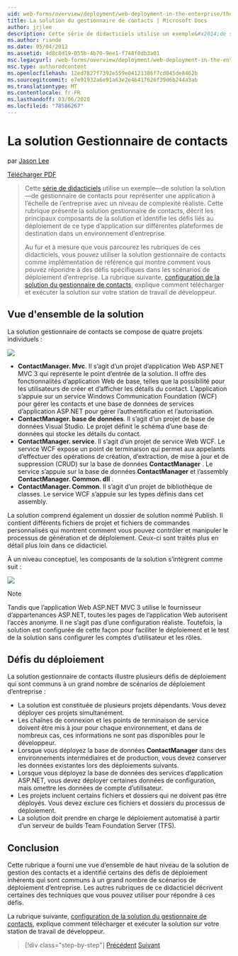 ```yaml
---
uid: web-forms/overview/deployment/web-deployment-in-the-enterprise/the-contact-manager-solution
title: La solution du gestionnaire de contacts | Microsoft Docs
author: jrjlee
description: Cette série de didacticiels utilise un exemple&#x2014;de solution de gestion&#x2014;de contact pour représenter une application à l’échelle de l’entreprise avec un feuillet R1 réaliste...
ms.author: riande
ms.date: 05/04/2012
ms.assetid: 4d8c8d19-055b-4b70-9ee1-f748f0db3a01
msc.legacyurl: /web-forms/overview/deployment/web-deployment-in-the-enterprise/the-contact-manager-solution
msc.type: authoredcontent
ms.openlocfilehash: 12ed7827f7392e559e04121386f7cd045de8462b
ms.sourcegitcommit: e7e91932a6e91a63e2e46417626f39d6b244a3ab
ms.translationtype: MT
ms.contentlocale: fr-FR
ms.lasthandoff: 03/06/2020
ms.locfileid: "78586267"
---
```

# <a name="the-contact-manager-solution"></a>La solution Gestionnaire de contacts

par [Jason Lee](https://github.com/jrjlee)

[Télécharger PDF](https://msdnshared.blob.core.windows.net/media/MSDNBlogsFS/prod.evol.blogs.msdn.com/CommunityServer.Blogs.Components.WeblogFiles/00/00/00/63/56/8130.DeployingWebAppsInEnterpriseScenarios.pdf)

> Cette [série de didacticiels](web-deployment-in-the-enterprise.md) utilise un exemple&#x2014;de solution la solution&#x2014;de gestionnaire de contacts pour représenter une application à l’échelle de l’entreprise avec un niveau de complexité réaliste. Cette rubrique présente la solution gestionnaire de contacts, décrit les principaux composants de la solution et identifie les défis liés au déploiement de ce type d’application sur différentes plateformes de destination dans un environnement d’entreprise.
> 
> Au fur et à mesure que vous parcourez les rubriques de ces didacticiels, vous pouvez utiliser la solution gestionnaire de contacts comme implémentation de référence qui montre comment vous pouvez répondre à des défis spécifiques dans les scénarios de déploiement d’entreprise. La rubrique suivante, [configuration de la solution du gestionnaire de contacts](setting-up-the-contact-manager-solution.md), explique comment télécharger et exécuter la solution sur votre station de travail de développeur.

## <a name="solution-overview"></a>Vue d'ensemble de la solution

La solution gestionnaire de contacts se compose de quatre projets individuels :

![](the-contact-manager-solution/_static/image1.png)

- **ContactManager. Mvc**. Il s’agit d’un projet d’application Web ASP.NET MVC 3 qui représente le point d’entrée de la solution. Il offre des fonctionnalités d’application Web de base, telles que la possibilité pour les utilisateurs de créer et d’afficher les détails du contact. L’application s’appuie sur un service Windows Communication Foundation (WCF) pour gérer les contacts et une base de données de services d’application ASP.NET pour gérer l’authentification et l’autorisation.
- **ContactManager. base de données**. Il s’agit d’un projet de base de données Visual Studio. Le projet définit le schéma d’une base de données qui stocke les détails du contact.
- **ContactManager. service**. Il s’agit d’un projet de service Web WCF. Le service WCF expose un point de terminaison qui permet aux appelants d’effectuer des opérations de création, d’extraction, de mise à jour et de suppression (CRUD) sur la base de données **ContactManager** . Le service s’appuie sur la base de données **ContactManager** et l’assembly **ContactManager. Common. dll** .
- **ContactManager. Common**. Il s’agit d’un projet de bibliothèque de classes. Le service WCF s’appuie sur les types définis dans cet assembly.

La solution comprend également un dossier de solution nommé Publish. Il contient différents fichiers de projet et fichiers de commandes personnalisés qui montrent comment vous pouvez contrôler et manipuler le processus de génération et de déploiement. Ceux-ci sont traités plus en détail plus loin dans ce didacticiel.

À un niveau conceptuel, les composants de la solution s’intègrent comme suit :

![](the-contact-manager-solution/_static/image2.png)

> [!NOTE]
> Tandis que l’application Web ASP.NET MVC 3 utilise le fournisseur d’appartenances ASP.NET, toutes les pages de l’application Web autorisent l’accès anonyme. Il ne s’agit pas d’une configuration réaliste. Toutefois, la solution est configurée de cette façon pour faciliter le déploiement et le test de la solution sans configurer les comptes d’utilisateur et les rôles.

## <a name="deployment-challenges"></a>Défis du déploiement

La solution gestionnaire de contacts illustre plusieurs défis de déploiement qui sont communs à un grand nombre de scénarios de déploiement d’entreprise :

- La solution est constituée de plusieurs projets dépendants. Vous devez déployer ces projets simultanément.
- Les chaînes de connexion et les points de terminaison de service doivent être mis à jour pour chaque environnement, et dans de nombreux cas, ces informations ne sont pas disponibles pour le développeur.
- Lorsque vous déployez la base de données **ContactManager** dans des environnements intermédiaires et de production, vous devez conserver les données existantes lors des déploiements suivants.
- Lorsque vous déployez la base de données des services d’application ASP.NET, vous devez déployer certaines données de configuration, mais omettre les données de compte d’utilisateur.
- Les projets incluent certains fichiers et dossiers qui ne doivent pas être déployés. Vous devez exclure ces fichiers et dossiers du processus de déploiement.
- La solution doit prendre en charge le déploiement automatisé à partir d’un serveur de builds Team Foundation Server (TFS).

## <a name="conclusion"></a>Conclusion

Cette rubrique a fourni une vue d’ensemble de haut niveau de la solution de gestion des contacts et a identifié certains des défis de déploiement inhérents qui sont communs à un grand nombre de scénarios de déploiement d’entreprise. Les autres rubriques de ce didacticiel décrivent certaines des techniques que vous pouvez utiliser pour répondre à ces défis.

La rubrique suivante, [configuration de la solution du gestionnaire de contacts](setting-up-the-contact-manager-solution.md), explique comment télécharger et exécuter la solution sur votre station de travail de développeur.

> [!div class="step-by-step"]
> [Précédent](web-deployment-in-the-enterprise.md)
> [Suivant](setting-up-the-contact-manager-solution.md)
